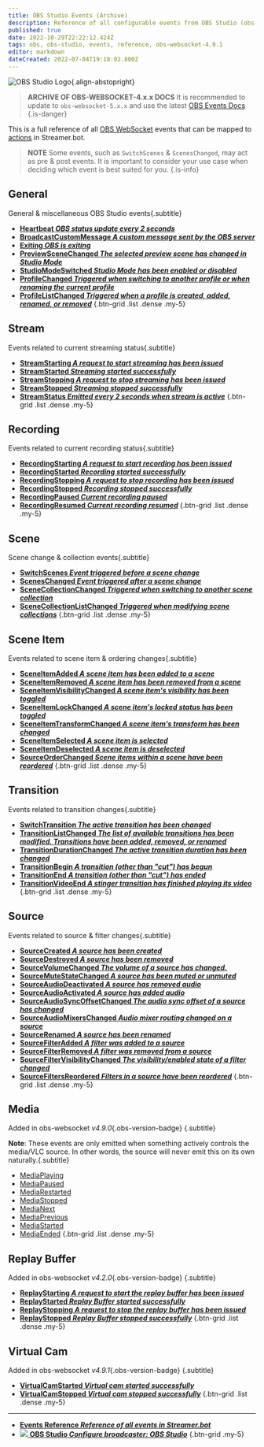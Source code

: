```yaml
---
title: OBS Studio Events (Archive)
description: Reference of all configurable events from OBS Studio (obs-websocket-4.9.1)
published: true
date: 2022-10-29T22:22:12.424Z
tags: obs, obs-studio, events, reference, obs-websocket-4.9.1
editor: markdown
dateCreated: 2022-07-04T19:18:02.800Z
---
```


![OBS Studio Logo](https://streamer.bot/img/integrations/obs.svg){.align-abstopright}

> **ARCHIVE OF OBS-WEBSOCKET-4.x.x DOCS**
> It is recommended to update to `obs-websocket-5.x.x` and use the latest [OBS Events Docs](/Broadcasters/OBS/Events)
{.is-danger}

This is a full reference of all [OBS WebSocket](https://github.com/obsproject/obs-websocket/blob/4.x-current/docs/generated/protocol.md) events that can be mapped to [actions](/Actions) in Streamer.bot.

> **NOTE**
Some events, such as `SwitchScenes` & `ScenesChanged`, may act as pre & post events.
It is important to consider your use case when deciding which event is best suited for you.
{.is-info}

## General
General & miscellaneous OBS Studio events{.subtitle}
* [**Heartbeat *OBS status update every 2 seconds***](/Broadcasters/OBS/Archive/Events/Heartbeat)
* [**BroadcastCustomMessage *A custom message sent by the OBS server***](/Broadcasters/OBS/Archive/Events/BroadcastCustomMessage)
* [**Exiting *OBS is exiting***](/Broadcasters/OBS/Archive/Events/Exiting)
* [**PreviewSceneChanged *The selected preview scene has changed in Studio Mode***](/Broadcasters/OBS/Archive/Events/Studio-Mode/PreviewSceneChanged)
* [**StudioModeSwitched *Studio Mode has been enabled or disabled***](/Broadcasters/OBS/Archive/Events/Studio-Mode/StudioModeSwitched)
* [**ProfileChanged *Triggered when switching to another profile or when renaming the current profile***](/Broadcasters/OBS/Archive/Events/Profiles/ProfileChanged)
* [**ProfileListChanged *Triggered when a profile is created, added, renamed, or removed***](/Broadcasters/OBS/Archive/Events/Profiles/ProfileListChanged)
{.btn-grid .list .dense .my-5}

## Stream
Events related to current streaming status{.subtitle}
* [**StreamStarting *A request to start streaming has been issued***](/Broadcasters/OBS/Archive/Events/Streaming/StreamStarting)
* [**StreamStarted *Streaming started successfully***](/Broadcasters/OBS/Archive/Events/Streaming/StreamStarted)
* [**StreamStopping *A request to stop streaming has been issued***](/Broadcasters/OBS/Archive/Events/Streaming/StreamStopping)
* [**StreamStopped *Streaming stopped successfully***](/Broadcasters/OBS/Archive/Events/Streaming/StreamStopped)
* [**StreamStatus *Emitted every 2 seconds when stream is active***](/Broadcasters/OBS/Archive/Events/Streaming/StreamStatus)
{.btn-grid .list .dense .my-5}

## Recording
Events related to current recording status{.subtitle}
* [**RecordingStarting *A request to start recording has been issued***](/Broadcasters/OBS/Archive/Events/Recording/RecordingStarting)
* [**RecordingStarted *Recording started successfully***](/Broadcasters/OBS/Archive/Events/Recording/RecordingStarted)
* [**RecordingStopping *A request to stop recording has been issued***](/Broadcasters/OBS/Archive/Events/Recording/RecordingStopping)
* [**RecordingStopped *Recording stopped successfully***](/Broadcasters/OBS/Archive/Events/Recording/RecordingStopped)
* [**RecordingPaused *Current recording paused***](/Broadcasters/OBS/Archive/Events/Recording/RecordingPaused)
* [**RecordingResumed *Current recording resumed***](/Broadcasters/OBS/Archive/Events/Recording/RecordingResumed)
{.btn-grid .list .dense .my-5}

## Scene
Scene change & collection events{.subtitle}
* [**SwitchScenes *Event triggered **before** a scene change***](/Broadcasters/OBS/Archive/Events/Scenes/SwitchScenes)
* [**ScenesChanged *Event triggered **after** a scene change***](/Broadcasters/OBS/Archive/Events/Scenes/ScenesChanged)
* [**SceneCollectionChanged *Triggered when switching to another scene collection***](/Broadcasters/OBS/Archive/Events/Scenes/SceneCollectionChanged)
* [**SceneCollectionListChanged *Triggered when modifying scene collections***](/Broadcasters/OBS/Archive/Events/Scenes/SceneCollectionListChanged)
{.btn-grid .list .dense .my-5}

## Scene Item
Events related to scene item & ordering changes{.subtitle}
* [**SceneItemAdded *A scene item has been added to a scene***](/Broadcasters/OBS/Archive/Events/Scene-Items/SceneItemAdded)
* [**SceneItemRemoved *A scene item has been removed from a scene***](/Broadcasters/OBS/Archive/Events/Scene-Items/SceneItemRemoved)
* [**SceneItemVisibilityChanged *A scene item's visibility has been toggled***](/Broadcasters/OBS/Archive/Events/Scene-Items/SceneItemVisibilityChanged)
* [**SceneItemLockChanged *A scene item's locked status has been toggled***](/Broadcasters/OBS/Archive/Events/Scene-Items/SceneItemLockChanged)
* [**SceneItemTransformChanged *A scene item's transform has been changed***](/Broadcasters/OBS/Archive/Events/Scene-Items/SceneItemTransformChanged)
* [**SceneItemSelected *A scene item is selected***](/Broadcasters/OBS/Archive/Events/Scene-Items/SceneItemSelected)
* [**SceneItemDeselected *A scene item is deselected***](/Broadcasters/OBS/Archive/Events/Scene-Items/SceneItemDeselected)
* [**SourceOrderChanged *Scene items within a scene have been reordered***](/Broadcasters/OBS/Archive/Events/Scene-Items/SourceOrderChanged)
{.btn-grid .list .dense .my-5}

## Transition
Events related to transition changes{.subtitle}
* [**SwitchTransition *The active transition has been changed***](/Broadcasters/OBS/Archive/Events/Transitions/SwitchTransition)
* [**TransitionListChanged *The list of available transitions has been modified. Transitions have been added, removed, or renamed***](/Broadcasters/OBS/Archive/Events/Transitions/TransitionListChanged)
* [**TransitionDurationChanged *The active transition duration has been changed***](/Broadcasters/OBS/Archive/Events/Transitions/TransitionDurationChanged)
* [**TransitionBegin *A transition (other than "cut") has begun***](/Broadcasters/OBS/Archive/Events/Transitions/TransitionBegin)
* [**TransitionEnd *A transition (other than "cut") has ended***](/Broadcasters/OBS/Archive/Events/Transitions/TransitionEnd)
* [**TransitionVideoEnd *A stinger transition has finished playing its video***](/Broadcasters/OBS/Archive/Events/Transitions/TransitionVideoEnd)
{.btn-grid .list .dense .my-5}

## Source
Events related to source & filter changes{.subtitle}
* [**SourceCreated *A source has been created***](/Broadcasters/OBS/Archive/Events/Sources/SourceCreated)
* [**SourceDestroyed *A source has been removed***](/Broadcasters/OBS/Archive/Events/Sources/SourceDestroyed)
* [**SourceVolumeChanged *The volume of a source has changed.***](/Broadcasters/OBS/Archive/Events/Sources/SourceVolumeChanged)
* [**SourceMuteStateChanged *A source has been muted or unmuted***](/Broadcasters/OBS/Archive/Events/Sources/SourceMuteStateChanged)
* [**SourceAudioDeactivated *A source has removed audio***](/Broadcasters/OBS/Archive/Events/Sources/SourceAudioDeactivated)
* [**SourceAudioActivated *A source has added audio***](/Broadcasters/OBS/Archive/Events/Sources/SourceAudioActivated)
* [**SourceAudioSyncOffsetChanged *The audio sync offset of a source has changed***](/Broadcasters/OBS/Archive/Events/Sources/SourceAudioSyncOffsetChanged)
* [**SourceAudioMixersChanged *Audio mixer routing changed on a source***](/Broadcasters/OBS/Archive/Events/Sources/SourceAudioMixersChanged)
* [**SourceRenamed *A source has been renamed***](/Broadcasters/OBS/Archive/Events/Sources/SourceRenamed)
* [**SourceFilterAdded *A filter was added to a source***](/Broadcasters/OBS/Archive/Events/Sources/SourceFilterAdded)
* [**SourceFilterRemoved *A filter was removed from a source***](/Broadcasters/OBS/Archive/Events/Sources/SourceFilterRemoved)
* [**SourceFilterVisibilityChanged *The visibility/enabled state of a filter changed***](/Broadcasters/OBS/Archive/Events/Sources/SourceFilterVisibilityChanged)
* [**SourceFiltersReordered *Filters in a source have been reordered***](/Broadcasters/OBS/Archive/Events/Sources/SourceFiltersReordered)
{.btn-grid .list .dense .my-5}

## Media
Added in obs-websocket *v4.9.0*{.obs-version-badge} {.subtitle}

**Note**: These events are only emitted when something actively controls the media/VLC source. In other words, the source will never emit this on its own naturally.{.subtitle}
* [MediaPlaying](/Broadcasters/OBS/Archive/Events/Media/MediaPlaying)
* [MediaPaused](/Broadcasters/OBS/Archive/Events/Media/MediaPaused)
* [MediaRestarted](/Broadcasters/OBS/Archive/Events/Media/MediaRestarted)
* [MediaStopped](/Broadcasters/OBS/Archive/Events/Media/MediaStopped)
* [MediaNext](/Broadcasters/OBS/Archive/Events/Media/MediaNext)
* [MediaPrevious](/Broadcasters/OBS/Archive/Events/Media/MediaPrevious)
* [MediaStarted](/Broadcasters/OBS/Archive/Events/Media/MediaStarted)
* [MediaEnded](/Broadcasters/OBS/Archive/Events/Media/MediaEnded)
{.btn-grid .list .dense .my-5}

## Replay Buffer
Added in obs-websocket *v4.2.0*{.obs-version-badge} {.subtitle}
* [**ReplayStarting *A request to start the replay buffer has been issued***](/Broadcasters/OBS/Archive/Events/Replay-Buffer/ReplayStarting)
* [**ReplayStarted *Replay Buffer started successfully***](/Broadcasters/OBS/Archive/Events/Replay-Buffer/ReplayStarted)
* [**ReplayStopping *A request to stop the replay buffer has been issued***](/Broadcasters/OBS/Archive/Events/Replay-Buffer/ReplayStopping)
* [**ReplayStopped *Replay Buffer stopped successfully***](/Broadcasters/OBS/Archive/Events/Replay-Buffer/ReplayStopped)
{.btn-grid .list .dense .my-5}

## Virtual Cam
Added in obs-websocket *v4.9.1*{.obs-version-badge} {.subtitle}
* [**VirtualCamStarted *Virtual cam started successfully***](/Broadcasters/OBS/Archive/Events/Virtual-Cam/VirtualCamStarted)
* [**VirtualCamStopped *Virtual cam stopped successfully***](/Broadcasters/OBS/Archive/Events/Virtual-Cam/VirtualCamStopped)
{.btn-grid .list .dense .my-5}

---

* [<i class="mdi mdi-creation primary--text"></i> **Events Reference *Reference of all events in Streamer.bot***](/Events)
* [<img src="https://streamer.bot/img/integrations/obs.svg"/> **OBS Studio *Configure broadcaster: OBS Studio***](/Broadcasters/OBS)
{.btn-grid .my-5}